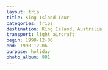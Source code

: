 ```yaml
---
layout: trip
title: King Island Tour
categories: trips
destination: King Island, Australia
transport: light aircraft
begin: 1998-12-06
end: 1998-12-06
purpose: holiday
photo_album: 981
---
```


